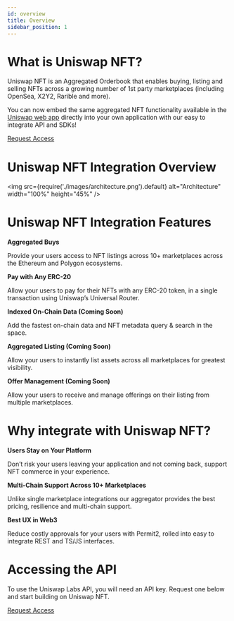 ```yaml
---
id: overview
title: Overview
sidebar_position: 1
---
```


# What is Uniswap NFT?

Uniswap NFT is an Aggregated Orderbook that enables buying, listing and selling NFTs across a growing number of 1st party marketplaces (including OpenSea, X2Y2, Rarible and more). 

You can now embed the same aggregated NFT functionality available in the [Uniswap web app](https://app.uniswap.org/#/nfts) directly into your own application with our easy to integrate API and SDKs!

<div style={{width: "100%", justifyContent: "center", display: "flex" }}>
    <a href="https://forms.gle/uRAKftx4sPQiRsB2A" style={{background: "linear-gradient(93.06deg, rgb(255, 0, 199) 2.66%, rgb(255, 159, 251) 98.99%)", border: "none", color: "rgb(255, 255, 255)", padding: "16px 0px", borderRadius:"24px", minWidth:"300px", marginBottom: "5%", marginTop: "5%" }}>
        <p style={{margin: "0px", fontWeight: "700", textAlign: "center" }}>Request Access</p>
    </a>
</div>

# Uniswap NFT Integration Overview
<img src={require('./images/architecture.png').default} alt="Architecture" width="100%" height="45%" />


# Uniswap NFT Integration Features

**Aggregated Buys**

Provide your users access to NFT listings across 10+ marketplaces across the Ethereum and Polygon ecosystems. 

**Pay with Any ERC-20**

Allow your users to pay for their NFTs with any ERC-20 token, in a single transaction using Uniswap’s Universal Router. 

**Indexed On-Chain Data (Coming Soon)**

Add the fastest on-chain data and NFT metadata query & search in the space.

**Aggregated Listing (Coming Soon)**

Allow your users to instantly list assets across all marketplaces for greatest visibility.

**Offer Management (Coming Soon)**

Allow your users to receive and manage offerings on their listing from multiple marketplaces.


# Why integrate with Uniswap NFT?

**Users Stay on Your Platform**

Don’t risk your users leaving your application and not coming back, support NFT commerce in your experience.

**Multi-Chain Support Across 10+ Marketplaces**

Unlike single marketplace integrations our aggregator provides the best pricing, resilience and multi-chain support.

**Best UX in Web3**

Reduce costly approvals for your users with Permit2, rolled into easy to integrate REST and TS/JS interfaces.


# Accessing the API
To use the Uniswap Labs API, you will need an API key. Request one below and start building on Uniswap NFT. 

<div style={{width: "100%", justifyContent: "center", display: "flex" }}>
    <a href="https://forms.gle/uRAKftx4sPQiRsB2A" style={{background: "linear-gradient(93.06deg, rgb(255, 0, 199) 2.66%, rgb(255, 159, 251) 98.99%)", border: "none", color: "rgb(255, 255, 255)", padding: "16px 0px", borderRadius:"24px", minWidth:"300px", marginBottom: "5%" }}>
        <p style={{margin: "0px", fontWeight: "700", textAlign: "center" }}>Request Access</p>
    </a>
</div>
